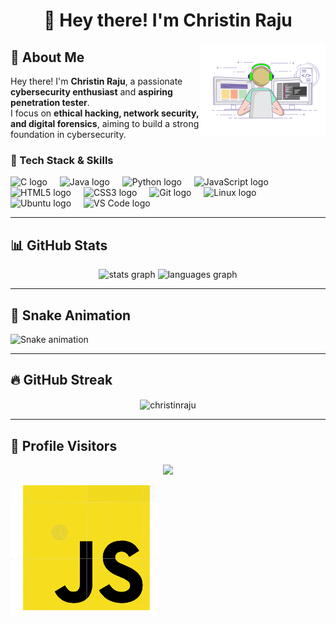 <h1 align=center>👋 Hey there! I'm Christin Raju</h1>

<img align="right" height="150" src="https://raw.githubusercontent.com/devSouvik/devSouvik/master/gif3.gif"  />

## 🔹 About Me  

Hey there! I'm **Christin Raju**, a passionate **cybersecurity enthusiast** and **aspiring penetration tester**.  
I focus on **ethical hacking, network security, and digital forensics**, aiming to build a strong foundation in cybersecurity.  

### 🚀 Tech Stack & Skills  
<div align="left">
  <img src="https://cdn.jsdelivr.net/gh/devicons/devicon/icons/c/c-original.svg" height="40" alt="C logo" />
  <img width="12" />
  <img src="https://techstack-generator.vercel.app/java-icon.svg" height="40" alt="Java logo" />
  <img width="12" />
  <img src="https://techstack-generator.vercel.app/python-icon.svg" height="40" alt="Python logo" />
  <img width="12" />
  <img src="https://cdn.jsdelivr.net/gh/devicons/devicon/icons/javascript/javascript-original.svg" height="40" alt="JavaScript logo" />
  <img width="12" />
  <img src="https://cdn.jsdelivr.net/gh/devicons/devicon/icons/html5/html5-original.svg" height="40" alt="HTML5 logo" />
  <img width="12" />
  <img src="https://cdn.jsdelivr.net/gh/devicons/devicon/icons/css3/css3-original.svg" height="40" alt="CSS3 logo" />
  <img width="12" />
  <img src="https://cdn.jsdelivr.net/gh/devicons/devicon/icons/git/git-original.svg" height="40" alt="Git logo" />
  <img width="12" />
  <img src="https://cdn.jsdelivr.net/gh/devicons/devicon/icons/linux/linux-original.svg" height="40" alt="Linux logo" />
  <img width="12" />
  <img src="https://cdn.jsdelivr.net/gh/devicons/devicon/icons/ubuntu/ubuntu-original.svg" height="40" alt="Ubuntu logo" />
  <img width="12" />
  <img src="https://cdn.jsdelivr.net/gh/devicons/devicon/icons/vscode/vscode-original.svg" height="40" alt="VS Code logo" />
</div>


---

## 📊 GitHub Stats  
<div align="center">
  <img src="https://github-readme-stats.vercel.app/api?username=ChristinRaju&hide_title=false&hide_rank=false&show_icons=true&include_all_commits=true&count_private=true&disable_animations=false&theme=dracula&locale=en&hide_border=false&order=1" height="150" alt="stats graph"  />
  <img src="https://github-readme-stats.vercel.app/api/top-langs?username=ChristinRaju&locale=en&hide_title=false&layout=compact&card_width=320&langs_count=5&theme=dracula&hide_border=false&order=2" height="150" alt="languages graph"  />
</div>

---

## 🐍 Snake Animation  
<img src="https://raw.githubusercontent.com/ChristinRaju/ChristinRaju/output/snake.svg" alt="Snake animation" />

---

## 🔥 GitHub Streak  
<div align="center">
  <p><img align="center" src="https://github-readme-streak-stats.herokuapp.com/?user=christinraju&" alt="christinraju" /></p>
</div>

---

## 👀 Profile Visitors  
<div align="center">
  <img src="https://profile-counter.glitch.me/ChristinRaju/count.svg?"  />
</div>










![JavaScript Logo Animation](animation.gif)



